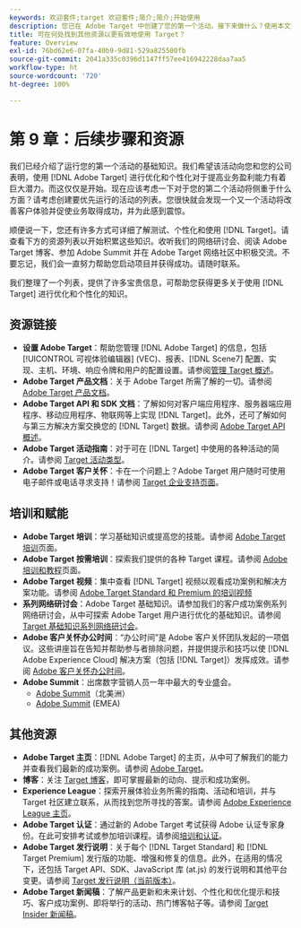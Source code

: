 ```yaml
---
keywords: 欢迎套件;target 欢迎套件;简介;简介;开始使用
description: 您已在 Adobe Target 中创建了您的第一个活动。接下来做什么？使用本文查找其他资源、培训教程和操作方法视频的链接。
title: 可在何处找到其他资源以更有效地使用 Target？
feature: Overview
exl-id: 76bd62e6-07fa-40b9-9d81-529a825500fb
source-git-commit: 2041a335c0396d1147ff57ee416942228daa7aa5
workflow-type: ht
source-wordcount: '720'
ht-degree: 100%

---
```


# 第 9 章：后续步骤和资源

我们已经介绍了运行您的第一个活动的基础知识。我们希望该活动向您和您的公司表明，使用 [!DNL Adobe Target] 进行优化和个性化对于提高业务盈利能力有着巨大潜力。而这仅仅是开始。现在应该考虑一下对于您的第二个活动将侧重于什么方面？请考虑创建要优先运行的活动的列表。您很快就会发现一个又一个活动将改善客户体验并促使业务取得成功，并为此感到震惊。

顺便说一下，您还有许多方式可详细了解测试、个性化和使用 [!DNL Target]。请查看下方的资源列表以开始积累这些知识。收听我们的网络研讨会、阅读 Adobe Target 博客、参加 Adobe Summit 并在 Adobe Target 网络社区中积极交流。不要忘记，我们会一直努力帮助您启动项目并获得成功。请随时联系。

我们整理了一个列表，提供了许多宝贵信息，可帮助您获得更多关于使用 [!DNL Target] 进行优化和个性化的知识。

## 资源链接

* **设置 Adobe Target**：帮助您管理 [!DNL Adobe Target] 的信息，包括[!UICONTROL 可视体验编辑器] (VEC)、报表、[!DNL Scene7] 配置、实现、主机、环境、响应令牌和用户的配置设置。请参阅[管理 Target 概述](/help/administrating-target/administrating-target.md)。
* **Adobe Target 产品文档**：关于 Adobe Target 所需了解的一切。请参阅 [Adobe Target 产品文档](https://experienceleague.adobe.com/docs/target/using/target-home.html?lang=zh-Hans)。
* **Adobe Target API 和 SDK 文档**：了解如何对客户端应用程序、服务器端应用程序、移动应用程序、物联网等上实现 [!DNL Target]。此外，还可了解如何与第三方解决方案交换您的 [!DNL Target] 数据。请参阅 [Adobe Target API 概述](/help/api/api-overview.md)。
* **Adobe Target 活动指南**：对于可在 [!DNL Target] 中使用的各种活动的简介。请参阅 [Target 活动类型](/help/c-activities/target-activities-guide.md)。
* **Adobe Target 客户关怀**：卡在一个问题上？Adobe Target 用户随时可使用电子邮件或电话寻求支持！请参阅 [Target 企业支持页面](https://helpx.adobe.com/cn/contact/enterprise-support.ec.html#target)。

## 培训和赋能

* **Adobe Target 培训**：学习基础知识或提高您的技能。请参阅 [Adobe Target 培训](https://experienceleague.adobe.com/docs/target-learn/tutorials/overview.html?lang=zh-Hans)页面。
* **Adobe Target 按需培训**：探索我们提供的各种 Target 课程。请参阅 [Adobe 培训和教程](https://helpx.adobe.com/cn/learning.html?promoid=KAUDK)页面。
* **Adobe Target 视频**：集中查看 [!DNL Target] 视频以观看成功案例和解决方案功能。请参阅 [Adobe Target Standard 和 Premium 的培训视频](/help/c-intro/target-standard-premium-training-videos.md)
* **系列网络研讨会**：Adobe Target 基础知识。请参加我们的客户成功案例系列网络研讨会，从中可探索 Adobe Target 用户进行优化的基础知识。请参阅 [Target 基础知识系列网络研讨会](/help/cmp-resources-and-contact-information.md#concept_11902FAC95C64479AABE020557A7EEE4)。
* **Adobe 客户关怀办公时间**：“办公时间”是 Adobe 客户关怀团队发起的一项倡议。这些讲座旨在告知并帮助参与者排除问题，并提供提示和技巧以使 [!DNL Adobe Experience Cloud] 解决方案（包括 [!DNL Target]）发挥成效。请参阅 [Adobe 客户关怀办公时间](/help/cmp-resources-and-contact-information.md#concept_58EA30379D3B48C4848BA2A8C464A5B7)。
* **Adobe Summit**：出席数字营销人员一年中最大的专业盛会。
   * [Adobe Summit](https://summit.adobe.com/na/)（北美洲）
   * [Adobe Summit](https://summit-emea.adobe.com/emea/) (EMEA)

## 其他资源

* **Adobe Target 主页**：[!DNL Adobe Target] 的主页，从中可了解我们的能力并查看我们最新的成功案例。请参阅 [Adobe Target](https://www.adobe.com/cn/marketing/target.html)。
* **博客**：关注 [Target 博客](https://blog.adobe.com/en/2020/07/29/adobe-target-announces-enhanced-analytics-measurement-for-ai-powered-testing-and-personalization.html#gs.di9df5)，即可掌握最新的动向、提示和成功案例。
* **Experience League**：探索开展体验业务所需的指南、活动和培训，并与 Target 社区建立联系，从而找到您所寻找的答案。请参阅 [Adobe Experience League 主页](https://experienceleague.adobe.com/#home)。
* **Adobe Target 认证**：通过新的 Adobe Target 考试获得 Adobe 认证专家身份。在此可安排考试或参加培训课程。请参阅[培训和认证](/help/c-intro/training-and-certification.md)。
* **Adobe Target 发行说明**：关于每个 [!DNL Target Standard] 和 [!DNL Target Premium] 发行版的功能、增强和修复的信息。此外，在适用的情况下，还包括 Target API、SDK、JavaScript 库 (at.js) 的发行说明和其他平台变更。请参阅 [Target 发行说明（当前版本）](/help/r-release-notes/release-notes.md)。
* **Adobe Target 新闻稿**：了解产品更新和未来计划、个性化和优化提示和技巧、客户成功案例、即将举行的活动、热门博客帖子等。请参阅 [Target Insider 新闻稿](/help/r-release-notes/target-insider-newsletter.md)。
